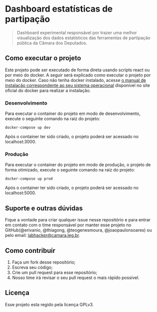 # Dashboard estatísticas de partipação
>  Dashboard experimental responsável por trazer uma melhor visualização dos dados estatísticos das ferramentas de partipação pública da Câmara dos Deputados.


## Como executar o projeto
Este projeto pode ser executado de forma direta usando scripts react ou por meio do docker. A seguir será explicado como executar o projeto por meio do docker.
Caso não tenha docker instalado, acesse [o manual de instalação correspondente ao seu sistema operacional](https://docs.docker.com/engine/install/) disponível no site oficial do docker para realizar a instalação.

### Desenvolvimento
Para executar o container do projeto em modo de desenvolvimento, execute o seguinte comando na raiz do projeto:
```
docker-compose up dev
```
Após o container ter sido criado, o projeto poderá ser acessado no localhost:3000.

### Produção
Para executar o container do projeto em modo de produção, o projeto de forma otimizado, execute o seguinte comando na raiz do projeto:
```
docker-compose up prod
```
Após o container ter sido criado, o projeto poderá ser acessado no localhost:5000.

## Suporte e outras dúvidas

Fique a vontade para criar qualquer issue nesse repositório e para entrar em contato com o time responsável por manter esse projeto no GitHub(@erivanio, @thiagong, @teogenesmoura, @joaopaulonsoares) ou pelo email: labhacker@camara.leg.br.

## Como contribuir
1. Faça um fork desse repositório;
2. Escreva seu código;
3. Crie um pull request para esse repositório;
4. Nosso time irá revisar o seu pull request o mais rápido possível.

## Licença
Esse projeto esta regido pela licença GPLv3.

